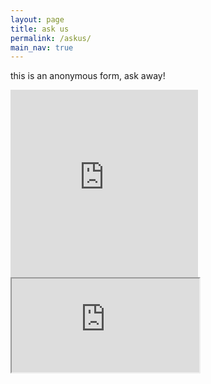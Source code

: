 ```yaml
---
layout: page
title: ask us 
permalink: /askus/
main_nav: true
---
```


this is an anonymous form, ask away!
<iframe src="https://docs.google.com/forms/d/e/1FAIpQLSd8IvUcvg7pmY2pQpzfmVsLMCGAHuTkWwRVK2f729FxHDsD6w/viewform?embedded=true" width="300" height="300" frameborder="0" marginheight="0" marginwidth="0">Loading…</iframe>

<div> 
  <iframe src="https://docs.google.com/forms/d/e/1FAIpQLSd8IvUcvg7pmY2pQpzfmVsLMCGAHuTkWwRVK2f729FxHDsD6w/viewform?embedded=true" style="margin: 0 auto;"></iframe> 
</div> 





